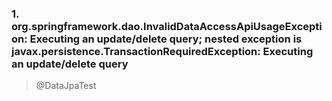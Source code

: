 ### 1. org.springframework.dao.InvalidDataAccessApiUsageException: Executing an update/delete query; nested exception is javax.persistence.TransactionRequiredException: Executing an update/delete query

> @DataJpaTest
